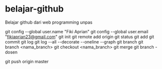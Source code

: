 # belajar-github

Belajar github dari web programming unpas

git config --global user.name "Fiki Aprian"
git config --global user.email "fikiaprian23@gmail.com"
git init
git remote add origin
git status
git add
git commit
git log
git log --all --decorate --oneline --graph
git branch
git branch <nama_branch>
git checkout <nama_branch>
git merge
git branch -dosen

git push origin master
